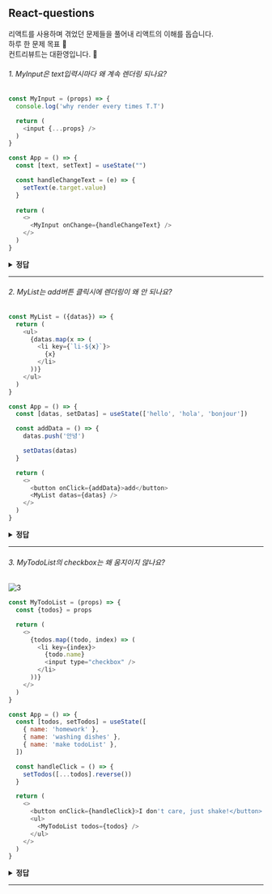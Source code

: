## React-questions

리액트를 사용하며 겪었던 문제들을 풀어내 리액트의 이해를 돕습니다.  
하루 한 문제 목표 🤔  
컨트리뷰트는 대환영입니다. 🤗


###### 1. MyInput은 text입력시마다 왜 계속 렌더링 되나요?

```javascript
const MyInput = (props) => {
  console.log('why render every times T.T')

  return (
    <input {...props} />
  )
}

const App = () => {
  const [text, setText] = useState("")

  const handleChangeText = (e) => {
    setText(e.target.value)
  }
  
  return (
    <>
      <MyInput onChange={handleChangeText} />
    </>
  )
}
```

<details><summary><b>정답</b></summary>
<p>

#### `handleChangeText`는 매 렌더링시에 새로운 주소에 *다시* 저장됩니다.
컴포넌트가 렌더링 될 때는 state, props가 변할 때입니다. javascript에서는 object를 주소값으로 비교합니다. `handleChangeText`는 Function object입니다. 매 렌더링시에 `handleChangeText`는 새로운 주소값에 할당되어 `MyInput`의 props(onChange)가 변한 것으로 React는 판단합니다.<br>
이 문제를 해결하기 위해 (일반적으로)[React.useCallback](https://ko.reactjs.org/docs/hooks-reference.html#usecallback) 혹은 [React.memo](https://ko.reactjs.org/docs/react-api.html#reactmemo)을 사용할 수 있습니다.


</p>
</details>

---

###### 2. MyList는 add버튼 클릭시에 렌더링이 왜 *안* 되나요?

```javascript
const MyList = ({datas}) => {
  return (
    <ul>
      {datas.map(x => (
        <li key={`li-${x}`}>
          {x}
        </li>
      ))}
    </ul>
  )
}

const App = () => {
  const [datas, setDatas] = useState(['hello', 'hola', 'bonjour'])

  const addData = () => {
    datas.push('안녕')

    setDatas(datas)
  }

  return (
    <>
      <button onClick={addData}>add</button>
      <MyList datas={datas} />
    </>
  )
}
```

<details><summary><b>정답</b></summary>
<p>

#### `datas`는 사실 바뀌지 않았습니다.
`datas`에 push를 해도 `datas`의 주소값이 바뀌진 않습니다. 하지만, React는 주소값이 바뀌는 걸 통해 변화를 감지합니다.<sup><a href="#1-myinput은-text입력시마다-왜-계속-렌더링-되나요">\*1번 문제 참고</a></sup> 즉, 리액트는 `datas`가 바뀌지 않은 걸로 판단하여 똑똑하게 렌더링하지 않은 겁니다.<br>
이 문제를 해결하기 위해선 [불변성](https://www.google.com/search?q=Immutability&oq=Immutability&aqs=chrome..69i57j69i60j69i61.242j0j7&sourceid=chrome&ie=UTF-8)에 대해 알아야합니다. 또, [전개 구문](https://developer.mozilla.org/ko/docs/Web/JavaScript/Reference/Operators/Spread_syntax)은 불변성을 지키는 똑똑한 방법입니다.

</p>
</details>

---

###### 3. MyTodoList의 checkbox는 왜 움지이지 않나요?
![3](https://user-images.githubusercontent.com/42797995/87057993-80a2bb80-c242-11ea-89ae-87797093cdc8.gif)

```javascript
const MyTodoList = (props) => {
  const {todos} = props

  return (
    <>
      {todos.map((todo, index) => (
        <li key={index}>
          {todo.name}
          <input type="checkbox" />
        </li>
      ))}
    </>
  )
}

const App = () => {
  const [todos, setTodos] = useState([
    { name: 'homework' },
    { name: 'washing dishes' },
    { name: 'make todoList' },
  ])

  const handleClick = () => {
    setTodos([...todos].reverse())
  }

  return (
    <>
      <button onClick={handleClick}>I don't care, just shake!</button>
      <ul>
        <MyTodoList todos={todos} />
      </ul>
    </>
  )
}
```

<details><summary><b>정답</b></summary>
<p>

#### 리스트 렌더링에서 인덱스를 `key`로 지정하지 마세요.

React는 리스트 렌더링에서 `key`로 어떤 항목을 변경, 추가 또는 삭제할지 판단합니다. index를 key로 사용한다면, 우리가 배열을 `reverse`했을 때에 React는 이렇게 판단합니다. 아하! `homework`가 `make todoList`라는 문자열로 바뀌었구나? 그럼 문자열만 바꿔주면 되겠다!<br/>
이 문제를 해결하기 위해 `key`에 `id`를 넘겨주세요. 고유한 `id`값을 넘겨주면 원하는 대로 작동할 것입니다. 읽어보면 좋은 글로는, [왜 key가 필요한가에 대한 더 자세한 설명](https://ko.reactjs.org/docs/reconciliation.html#recursing-on-children) 그리고 [인덱스를 key로 사용할 경우 부정적인 영향에 대한 상세 설명](https://medium.com/@robinpokorny/index-as-a-key-is-an-anti-pattern-e0349aece318)이 있습니다.

</p>
</details>

---
